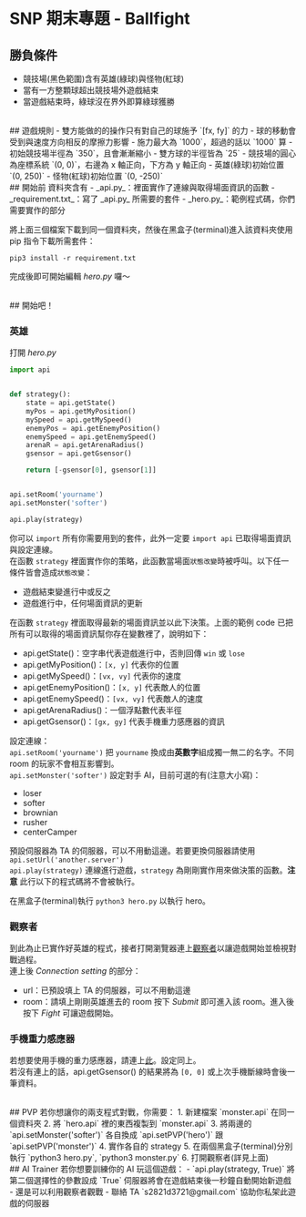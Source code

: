# SNP 期末專題 - Ballfight

## 勝負條件
- 競技場(黑色範圍)含有英雄(綠球)與怪物(紅球)
- 當有一方整顆球超出競技場外遊戲結束
- 當遊戲結束時，綠球沒在界外即算綠球獲勝



<br>
## 遊戲規則
- 雙方能做的的操作只有對自己的球施予 `[fx, fy]` 的力
- 球的移動會受到與速度方向相反的摩擦力影響
- 施力最大為 `1000`，超過的話以 `1000` 算
- 初始競技場半徑為 `350`，且會漸漸縮小
- 雙方球的半徑皆為 `25`
- 競技場的圓心為座標系統 `(0, 0)`，右邊為 x 軸正向，下方為 y 軸正向
- 英雄(綠球)初始位置 `(0, 250)`
- 怪物(紅球)初始位置 `(0, -250)`



<br>
## 開始前
資料夾含有
- _api.py_：裡面實作了連線與取得場面資訊的函數
- _requirement.txt_：寫了 _api.py_ 所需要的套件
- _hero.py_：範例程式碼，你們需要實作的部分

將上面三個檔案下載到同一個資料夾，然後在黑盒子(terminal)進入該資料夾使用 pip 指令下載所需套件：
```
pip3 install -r requirement.txt
```
完成後即可開始編輯 _hero.py_ 囉～



<br>
## 開始吧！


### 英雄
打開 _hero.py_
```python
import api


def strategy():
    state = api.getState()
    myPos = api.getMyPosition()
    mySpeed = api.getMySpeed()
    enemyPos = api.getEnemyPosition()
    enemySpeed = api.getEnemySpeed()
    arenaR = api.getArenaRadius()
    gsensor = api.getGsensor()

    return [-gsensor[0], gsensor[1]]


api.setRoom('yourname')
api.setMonster('softer')

api.play(strategy)
```
你可以 `import` 所有你需要用到的套件，此外一定要 `import api` 已取得場面資訊與設定連線。  
在函數 `strategy` 裡面實作你的策略，此函數當場面`狀態改變`時被呼叫。以下任一條件皆會造成`狀態改變`：  
- 遊戲結束變進行中或反之
- 遊戲進行中，任何場面資訊的更新

在函數 `strategy` 裡面取得最新的場面資訊並以此下決策。上面的範例 code 已把所有可以取得的場面資訊幫你存在變數裡了，說明如下：  
- api.getState()：空字串代表遊戲進行中，否則回傳 `win` 或 `lose`
- api.getMyPosition()：`[x, y]` 代表你的位置
- api.getMySpeed()：`[vx, vy]` 代表你的速度
- api.getEnemyPosition()：`[x, y]` 代表敵人的位置
- api.getEnemySpeed()：`[vx, vy]` 代表敵人的速度
- api.getArenaRadius()：一個浮點數代表半徑
- api.getGsensor()：`[gx, gy]` 代表手機重力感應器的資訊


設定連線：  
`api.setRoom('yourname')` 把 `yourname` 換成由**英數字**組成獨一無二的名字。不同 room 的玩家不會相互影響到。  
`api.setMonster('softer')` 設定對手 AI，目前可選的有(注意大小寫)：  
- loser
- softer
- brownian
- rusher
- centerCamper

預設伺服器為 TA 的伺服器，可以不用動這邊。若要更換伺服器請使用 `api.setUrl('another.server')`  
`api.play(strategy)` 連線進行遊戲，`strategy` 為剛剛實作用來做決策的函數。__注意__ 此行以下的程式碼將不會被執行。  


在黑盒子(terminal)執行 `python3 hero.py` 以執行 hero。


### 觀察者
到此為止已實作好英雄的程式，接者打開瀏覽器連上[觀察者](http://snp2016.nctu.me/)以讓遊戲開始並檢視對戰過程。  
連上後 _Connection setting_ 的部分：  
- url：已預設填上 TA 的伺服器，可以不用動這邊
- room：請填上剛剛英雄進去的 room
按下 _Submit_ 即可進入該 room。進入後按下 _Fight_ 可讓遊戲開始。  


### 手機重力感應器
若想要使用手機的重力感應器，請連上[此](http://snp2016.nctu.me/)。設定同上。  
若沒有連上的話，api.getGsensor() 的結果將為 `[0, 0]` 或上次手機斷線時會後一筆資料。  



<br>
## PVP
若你想讓你的兩支程式對戰，你需要：  
1. 新建檔案 `monster.api` 在同一個資料夾  
2. 將 `hero.api` 裡的東西複製到 `monster.api`  
3. 將兩邊的 `api.setMonster('softer')` 各自換成 `api.setPVP('hero')` 跟 `api.setPVP('monster')`  
4. 實作各自的 strategy  
5. 在兩個黑盒子(terminal)分別執行 `python3 hero.py`, `python3 monster.py`  
6. 打開觀察者(詳見上面)  



<br>
## AI Trainer
若你想要訓練你的 AI 玩這個遊戲：  
- `api.play(strategy, True)` 將第二個選擇性的參數設成 `True` 伺服器將會在遊戲結束後一秒鐘自動開始新遊戲  
- 還是可以利用觀察者觀戰
- 聯絡 TA `s2821d3721@gmail.com` 協助你私架此遊戲的伺服器
